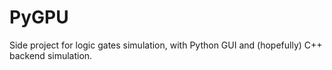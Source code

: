 # PyGPU

Side project for logic gates simulation, with Python GUI and (hopefully) C++ backend simulation.
